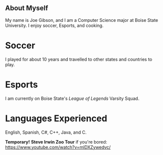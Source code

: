 ## About Myself

My name is Joe Gibson, and I am a Computer Science major at Boise State University. I enjoy soccer, Esports, and cooking. 

# Soccer
I played for about 10 years and travelled to other states and countries to play. 

# Esports
I am currently on Boise State's _League of Legends_ Varsity Squad. 

# Languages Experienced
English, Spanish, C#, C++, Java, and C. 

**Temporary!**
**Steve Irwin Zoo Tour** if you're bored: 
https://www.youtube.com/watch?v=mlDXZywedvc/
